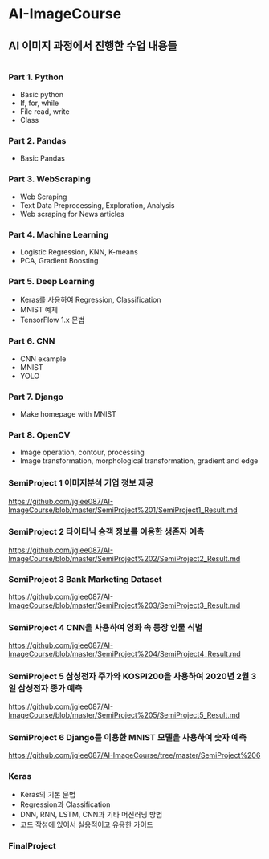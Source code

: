 # AI-ImageCourse
## AI 이미지 과정에서 진행한 수업 내용들  
#  
### Part 1. Python
- Basic python
- If, for, while
- File read, write
- Class

### Part 2. Pandas
- Basic Pandas

### Part 3. WebScraping
- Web Scraping
- Text Data Preprocessing, Exploration, Analysis
- Web scraping for News articles

### Part 4. Machine Learning
- Logistic Regression, KNN, K-means
- PCA, Gradient Boosting 

### Part 5. Deep Learning
- Keras를 사용하여 Regression, Classification
- MNIST 예제
- TensorFlow 1.x 문법 

### Part 6. CNN
- CNN example
- MNIST
- YOLO

### Part 7. Django   
- Make homepage with MNIST

### Part 8. OpenCV
- Image operation, contour, processing
- Image transformation, morphological transformation, gradient and edge

### SemiProject 1 이미지분석 기업 정보 제공
https://github.com/jglee087/AI-ImageCourse/blob/master/SemiProject%201/SemiProject1_Result.md  

### SemiProject 2 타이타닉 승객 정보를 이용한 생존자 예측
https://github.com/jglee087/AI-ImageCourse/blob/master/SemiProject%202/SemiProject2_Result.md  

### SemiProject 3 Bank Marketing Dataset
https://github.com/jglee087/AI-ImageCourse/blob/master/SemiProject%203/SemiProject3_Result.md  

### SemiProject 4 CNN을 사용하여 영화 속 등장 인물 식별
https://github.com/jglee087/AI-ImageCourse/blob/master/SemiProject%204/SemiProject4_Result.md  

### SemiProject 5 삼성전자 주가와 KOSPI200을 사용하여 2020년 2월 3일 삼성전자 종가 예측
https://github.com/jglee087/AI-ImageCourse/blob/master/SemiProject%205/SemiProject5_Result.md  

### SemiProject 6 Django를 이용한 MNIST 모델을 사용하여 숫자 예측  
https://github.com/jglee087/AI-ImageCourse/tree/master/SemiProject%206  

### Keras
- Keras의 기본 문법
- Regression과 Classification
- DNN, RNN, LSTM, CNN과 기타 머신러닝 방법
- 코드 작성에 있어서 실용적이고 유용한 가이드

### FinalProject
